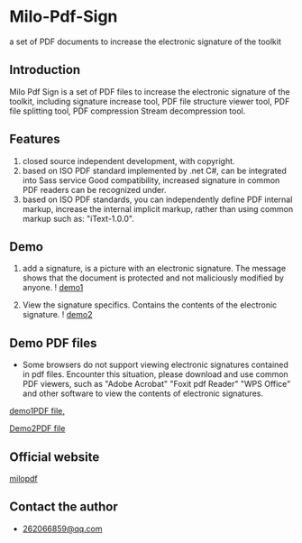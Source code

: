 # Milo-Pdf-Sign

a set of PDF documents to increase the electronic signature of the toolkit

## Introduction

Milo Pdf Sign is a set of PDF files to increase the electronic signature of the toolkit, including signature increase tool, PDF file structure viewer tool, PDF file splitting tool, PDF compression Stream decompression tool.

## Features

1. closed source independent development, with copyright.
2. based on ISO PDF standard implemented by .net C#, can be integrated into Sass service Good compatibility, increased signature in common PDF readers can be recognized under.
3. based on ISO PDF standards, you can independently define PDF internal markup, increase the internal implicit markup, rather than using common markup such as: "iText-1.0.0".

## Demo

1. add a signature, is a picture with an electronic signature. The message shows that the document is protected and not maliciously modified by anyone.
! [demo1](demos/demo2.jpg)

2. View the signature specifics. Contains the contents of the electronic signature.
! [demo2](demos/demo1.jpg)

## Demo PDF files

- Some browsers do not support viewing electronic signatures contained in pdf files. Encounter this situation, please download and use common PDF viewers, such as "Adobe Acrobat" "Foxit pdf Reader" "WPS Office" and other software to view the contents of electronic signatures.

[demo1PDF file,](demos/demo1.pdf)

[Demo2PDF file](demos/demo2.pdf)

## Official website

[milopdf](https://gitee.com/xinghuo4096/Milo-Pdf-Sign)

## Contact the author

- 262066859@qq.com
